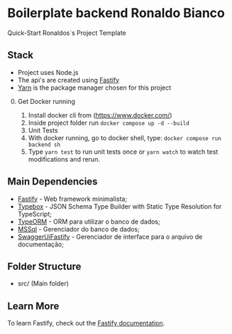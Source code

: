 # Boilerplate backend Ronaldo Bianco

Quick-Start Ronaldos`s Project Template

## Stack

- Project uses Node.js
- The api's are created using [Fastify](https://www.fastify.io/docs/latest/)
- [Yarn](https://yarnpkg.com/) is the package manager chosen for this project

0. Get Docker running

   1. Install docker cli from (https://www.docker.com/)
   2. Inside project folder run `docker compose up -d --build`
   3. Unit Tests
   4. With docker running, go to docker shell, type: `docker compose run backend sh`
   5. Type `yarn test` to run unit tests once or `yarn watch` to watch test modifications and rerun.

## Main Dependencies

- [Fastify](https://www.fastify.io/docs/latest/) - Web framework minimalista;
- [Typebox](https://github.com/sinclairzx81/typebox) - JSON Schema Type Builder with Static Type Resolution for TypeScript;
- [TypeORM](https://github.com/typeorm/typeorm) - ORM para utilizar o banco de dados;
- [MSSql](https://github.com/tediousjs/node-mssql) - Gerenciador do banco de dados;
- [SwaggerUiFastify](https://github.com/fastify/fastify-swagger) - Gerenciador de interface para o arquivo de documentação;

## Folder Structure

<!-- ```
 src
 ┣ @types
 ┃ ┗ express
 ┃ ┃ ┗ index.d.ts
 ┣ config
 ┣ modules
 ┃ ┗ module_name
 ┃ ┃ ┣ controllers
 ┃ ┃ ┣ dtos
 ┃ ┃ ┣ entities
 ┃ ┃ ┣ repositories
 ┃ ┃ ┃ ┣ memory
 ┃ ┃ ┃ ┣ typeorm
 ┃ ┃ ┣ services
 ┣ shared
 ┃ ┣ container
 ┃ ┣ errors
 ┃ ┃ ┗ AppError.ts
 ┃ ┗ infra
 ┃ ┃ ┣ http
 ┃ ┃ ┃ ┣ middlewares
 ┃ ┃ ┃ ┣ routes
 ┃ ┃ ┃ ┣ app.ts
 ┃ ┃ ┃ ┗ server.ts
 ┃ ┃ ┗ typeorm
 ┃ ┃ ┃ ┣ migrations
 ┃ ┃ ┃ ┗ index.ts
 ┣ utils
 ┗ swagger.json
``` -->

- src/ (Main folder)

## Learn More

To learn Fastify, check out the [Fastify documentation](https://www.fastify.io/docs/latest/).
